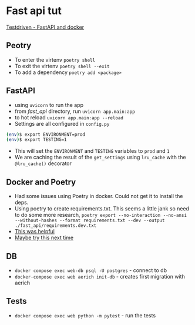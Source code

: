 # Fast api tut

[Testdriven - FastAPI and docker](https://testdriven.io/courses/tdd-fastapi/)

## Peotry

- To enter the virtenv `poetry shell`
- To exit the virtenv `poetry shell --exit`
- To add a dependency `poetry add <package>`

## FastAPI

- using `uvicorn` to run the app
- from *fast_api* directory, run `uvicorn app.main:app`
- to hot reload `uvicorn app.main:app --reload`
- Settings are all configured in `config.py`

```bash
(env)$ export ENVIRONMENT=prod
(env)$ export TESTING=1
```

- This will set the `ENVIRONMENT` and `TESTING` variables to `prod` and `1`
- We are caching the result of the `get_settings` using `lru_cache` with the `@lru_cache()` decorator

## Docker and Poetry

- Had some issues using Poetry in docker. Could not get it to install the deps.
- Using poetry to create requirements.txt. This seems a little jank so need to do some more research,
`poetry export --no-interaction --no-ansi --without-hashes --format requirements.txt --dev --output ./fast_api/requirements.dev.txt`
- [This was helpful](https://stackoverflow.com/questions/57331667/cant-install-dependencies-in-docker-container/57374374#57374374)
- [Maybe try this next time](https://medium.com/@harpalsahota/dockerizing-python-poetry-applications-1aa3acb76287)

## DB

- `docker compose exec web-db psql -U postgres` - connect to db
- `docker-compose exec web aerich init-db` - creates first migration with aerich

## Tests

- `docker compose exec web python -m pytest` - run the tests

